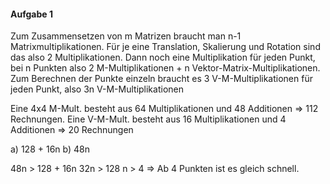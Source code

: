 #### Aufgabe 1
Zum Zusammensetzen von m Matrizen braucht man n-1 Matrixmultiplikationen. Für je eine Translation, Skalierung und Rotation sind das also 2 Multiplikationen. Dann noch eine Multiplikation für jeden Punkt, bei n Punkten also 2 M-Multiplikationen + n Vektor-Matrix-Multiplikationen.
Zum Berechnen der Punkte einzeln braucht es 3 V-M-Multiplikationen für jeden Punkt, also 3n V-M-Multiplikationen

Eine 4x4 M-Mult. besteht aus 64 Multiplikationen und 48 Additionen => 112 Rechnungen. 
Eine V-M-Mult. besteht aus 16 Multiplikationen und 4 Additionen => 20 Rechnungen

a) 128 + 16n
b) 48n

48n > 128 + 16n
32n > 128
n > 4 => Ab 4 Punkten ist es gleich schnell.



